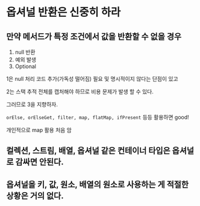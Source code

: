 # 옵셔널 반환은 신중히 하라
## 만약 메서드가 특정 조건에서 값을 반환할 수 없을 경우
1. null 반환
2. 예외 발생
3. Optional


1은 null 처리 코드 추가(가독성 떨어짐) 필요 및 명시적이지 않다는 단점이 있고

2는 스택 추적 전체를 캡처해야 하므로 비용 문제가 발생 할 수 있다.

그러므로 3을 지향하자.

```orElse, orElseGet, filter, map, flatMap, ifPresent``` 등등 활용하면 good!

개인적으로 map 활용 처음 암

## 컬렉션, 스트림, 배열, 옵셔널 같은 컨테이너 타입은 옵셔널로 감싸면 안된다.
## 옵셔널을 키, 값, 원소, 배열의 원소로 사용하는 게 적절한 상황은 거의 없다.
